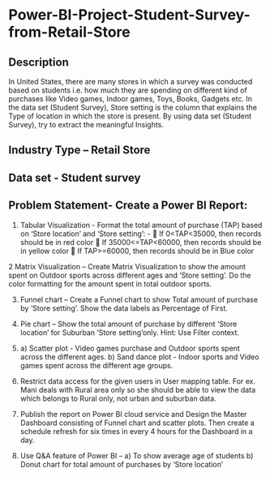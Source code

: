 # Power-BI-Project-Student-Survey-from-Retail-Store

## Description 
In United States, there are many stores in which a survey was conducted based on students i.e. how much they are spending on different kind of purchases like Video games, Indoor games, Toys, Books, Gadgets etc. In the data set (Student Survey), Store setting is the column that explains the Type of location in which the store is present. By using data set (Student Survey), try to extract the meaningful Insights. 

## Industry Type – Retail Store 

## Data set - Student survey 

## Problem Statement- Create a Power BI Report: 
1. Tabular Visualization - Format the total amount of purchase (TAP) based on ‘Store location’ and ‘Store setting’: - 
    If 0<TAP<35000, then records should be in red color 
    If 35000<=TAP<60000, then records should be in yellow color 
    If TAP>=60000, then records should be in Blue color
   
2 Matrix Visualization – Create Matrix Visualization to show the amount spent on Outdoor sports across different ages and ‘Store setting’. Do the color formatting for the amount spent in total outdoor sports.

3. Funnel chart – Create a Funnel chart to show Total amount of purchase by ‘Store setting’. Show the  data labels as Percentage of First. 

4. Pie chart – Show the total amount of purchase by different ‘Store location’ for Suburban ‘Store setting’only.
   Hint: Use Filter context.
   
6. a) Scatter plot - Video games purchase and Outdoor sports spent across the different ages. 
   b) Sand dance plot - Indoor sports and Video games spent across the different age groups. 

7. Restrict data access for the given users in User mapping table. For ex. Mani deals with Rural area only so she should be able to view the data which belongs to Rural only, not urban and suburban data. 

8. Publish the report on Power BI cloud service and Design the Master Dashboard consisting of Funnel chart and scatter plots. Then create a schedule refresh for six times in every 4 hours for the Dashboard in a day. 

9. Use Q&A feature of Power BI –
   a) To show average age of students 
   b) Donut chart for total amount of purchases by ‘Store location’
